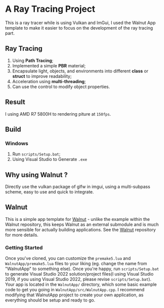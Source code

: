 # A Ray Tracing Project

This is a ray tracer while is using Vulkan and ImGui, I used the Walnut App template to make it easier to focus on the development of the ray tracing part.

## Ray Tracing
1. Using **Path Tracing**;
2. Implemented a simple **PBR** material;
3. Encapsulate light, objects, and environments into different **class** or **struct** to improve readability;
4. Acceleration using **multi-threading**;
5. Can use the control to modify object properties.

## Result
I using AMD R7 5800H to rendering piture at `150fps`.

## Build
### Windows
1. Run `scripts/Setup.bat`;
2. Using Visual Studio to Generate `.exe`



## Why using Walnut ?
Directly use the vulkan package of glfw in imgui, using a multi-subpass scheme, easy to use and quick to integrate.

## Walnut
This is a simple app template for [Walnut](https://github.com/TheCherno/Walnut) - unlike the example within the Walnut repository, this keeps Walnut as an external submodule and is much more sensible for actually building applications. See the [Walnut](https://github.com/TheCherno/Walnut) repository for more details.

### Getting Started
Once you've cloned, you can customize the `premake5.lua` and `WalnutApp/premake5.lua` files to your liking (eg. change the name from "WalnutApp" to something else).  Once you're happy, run `scripts/Setup.bat` to generate Visual Studio 2022 solution/project files(I using Visual Studio 2019, if you using Visual Studio 2022, please revise `scripts/Setup.bat`). Your app is located in the `WalnutApp/` directory, which some basic example code to get you going in `WalnutApp/src/WalnutApp.cpp`. I recommend modifying that WalnutApp project to create your own application, as everything should be setup and ready to go.
